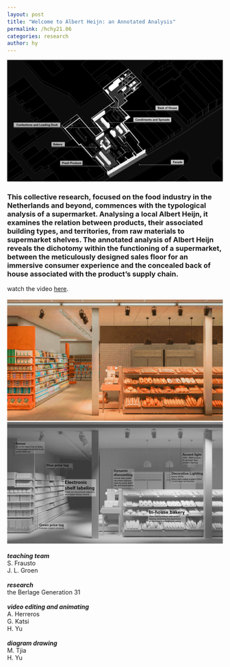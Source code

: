 ```yaml
---
layout: post
title: "Welcome to Albert Heijn: an Annotated Analysis"
permalink: /hchy21.06
categories: research
author: hy
---
```


![hchy07.00](assets/images/hchy07_welcome/hchy07.00.png)

### This collective research, focused on the food industry in the Netherlands and beyond, commences with the typological analysis of a supermarket. Analysing a local Albert Heijn, it examines the relation between products, their associated building types, and territories, from raw materials to supermarket shelves. The annotated analysis of Albert Heijn reveals the dichotomy within the functioning of a supermarket, between the meticulously designed sales floor for an immersive consumer experience and the concealed back of house associated with the product’s supply chain.

watch the video [here](https://vimeo.com/696200379/ccae5011db).
<br>
<br>
![hchy07.02](assets/images/hchy07_welcome/hchy07.02.png)
![hchy07.03](assets/images/hchy07_welcome/hchy07.03.png)
<br>
<br>
**_teaching team_**
<br/>S. Frausto
<br/>J. L. Groen
<br>
<br>
**_research_**
<br/>the Berlage Generation 31
<br>
<br>
**_video editing and animating_**
<br/>A. Herreros
<br/>G. Katsi
<br/>H. Yu
<br>
<br>
**_diagram drawing_**
<br/>M. Tjia
<br/>H. Yu

